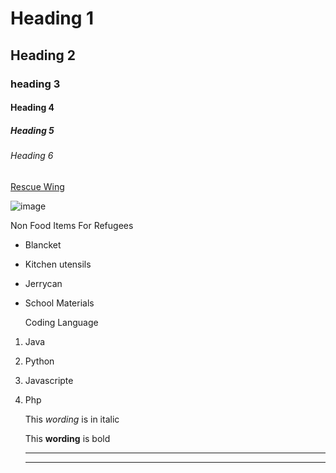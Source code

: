 <!--Headings-->
# Heading 1

## Heading 2
### heading 3
#### Heading 4
##### Heading 5
###### Heading 6

<!--links-->
[Rescue Wing](htt:www.facebook.com/RescuewingG/)

<!--images-->
![image](https://avatars.githubusercontent.com/u/66235982?v=4)
 
 <!--Unordered List-->
Non Food Items For Refugees

* Blancket 
* Kitchen utensils
* Jerrycan 
* School Materials
  
  <!--Ordered List-->
  Coding Language 

   
1. Java
1. Python
1. Javascripte
1. Php
   
   <!--Italics-->
   This *wording* is in italic

   <!--Bold-->
   This **wording** is bold

   <!--horizontal-->
   ---
   ___
